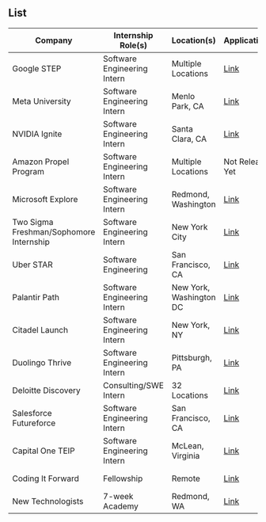 ## List

| Company | Internship Role(s) | Location(s) | Application/Link | Date Posted |
| ------- | ------------------ | ----------- | ---------------- | ----------- |
| Google STEP | Software Engineering Intern | Multiple Locations | [Link]([https://buildyourfuture.withgoogle.com/programs/step](https://www.google.com/about/careers/applications/jobs/results/118497704278926022-step-intern-second-year-bachelors-student-summer-2025)) | September 30th |
| Meta University | Software Engineering Intern | Menlo Park, CA | [Link](https://www.metacareers.com/v2/jobs/995447835688062/) | September 25th |
| NVIDIA Ignite | Software Engineering Intern | Santa Clara, CA | [Link](https://nvidia.wd5.myworkdayjobs.com/en-US/NVIDIAExternalCareerSite/job/US-CA-Santa-Clara/NVIDIA-2025-Ignite-Internships--Software-Engineering_JR1987620) | September 16th |
| Amazon Propel Program | Software Engineering Intern | Multiple Locations | Not Released Yet | Soon |
| Microsoft Explore | Software Engineering Intern | Redmond, Washington | [Link](https://careers.microsoft.com/v2/global/en/exploremicrosoft) | September 30th |
| Two Sigma Freshman/Sophomore Internship | Software Engineering Intern | New York City | [Link](https://www.twosigma.com/careers/internships/) | Soon |
| Uber STAR | Software Engineering | San Francisco, CA | [Link](https://university-uber.icims.com/jobs/135639/job) | September 26th |
| Palantir Path | Software Engineering Intern | New York, Washington DC | [Link](https://www.palantir.com/careers/students/path/) | Soon |
| Citadel Launch | Software Engineering Intern | New York, NY | [Link](https://www.citadel.com/careers/details/launch-2025-intern-us/) | July 31st |
| Duolingo Thrive | Software Engineering Intern | Pittsburgh, PA | [Link](https://job-boards.greenhouse.io/duolingo/jobs/7636988002) | September 23rd |
| Deloitte Discovery | Consulting/SWE Intern | 32 Locations | [Link](https://apply.deloitte.com/careers/JobDetail/Deloitte-Consulting-Discovery-Intern-Sophomore-Summer-2025/189147) | Early August |
| Salesforce Futureforce | Software Engineering Intern | San Francisco, CA | [Link](https://careers.salesforce.com/en/university/internships/) | Soon |
| Capital One TEIP | Software Engineering Intern | McLean, Virginia | [Link](https://www.capitalonecareers.com/job/mclean/technology-early-internship-program-summer-2025/31238/68391445344) | Closed |
| Coding It Forward | Fellowship | Remote | [Link](https://codingitforward.com/fellowship) | Mid October |
| New Technologists | 7-week Academy | Redmond, WA | [Link](https://newtechnologists.com/apply.html) | Early January |
